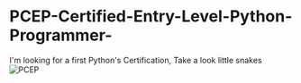 # PCEP-Certified-Entry-Level-Python-Programmer-
I'm looking for a first Python's Certification, Take a look little snakes 
![PCEP](/main/PCEP.PNG)

